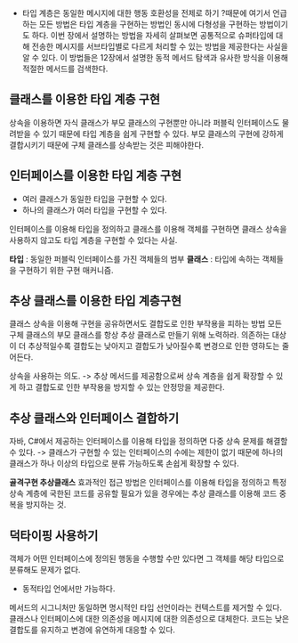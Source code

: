 - 타입 계층은 동일한 메시지에 대한 행동 호환성을 전제로 하기 ?때문에 여기서 언급하는 모든 방법은 타입 계층을 구현하는 방법인 동시에 다형성을 구현하는 방법이기도 하다. 이번 장에서 설명하는 방법을 자세히 살펴보면 공통적으로 슈퍼타입에 대해 전송한 메시지를 서브타입별로 다르게 처리할 수 있는 방법을 제공한다는 사실을 알 수 있다. 이 방법들은 12장에서 설명한 동적 메서드 탐색과 유사한 방식을 이용해 적절한 메서드를 검색한다.

## 클래스를 이용한 타입 계층 구현
상속을 이용하면 자식 클래스가 부모 클래스의 구현뿐만 아니라 퍼블릭 인터페이스도 물려받을 수 있기 때문에 타입 계층을 쉽게 구현할 수 있다.
부모 클래스의 구현에 강하게 결합시키기 때문에 구체 클래스를 상속받는 것은 피해야한다.


## 인터페이스를 이용한 타입 계층 구현
- 여러 클래스가 동일한 타입을 구현할 수 있다.
- 하나의 클래스가 여러 타입을 구현할 수 있다.

인터페이스를 이용해 타입을 정의하고 클래스를 이용해 객체를 구현하면 클래스 상속을 사용하지 않고도 타입 계층을 구현할 수 있다는 사실.

**타입** : 동일한 퍼블릭 인터페이스를 가진 객체들의 범부
**클래스** : 타입에 속하는 객체들을 구현하기 위한 구현 매커니즘.

## 추상 클래스를 이용한 타입 계층구현
클래스 상속을 이용해 구현을 공유하면서도 결합도로 인한 부작용을 피하는 방법
모든 구체 클래스의 부모 클래스를 항상 추상 클래스로 만들기 위해 노력하라.
의존하는 대상이 더 추상적일수록 결합도는 낮아지고 결합도가 낮아질수록 변경으로 인한 영햐도는 줄어든다.

상속을 사용하는 의도. -> 추상 메서드를 제공함으로써 상속 계층을 쉽게 확장할 수 있게 하고 결합도로 인한 부작용을 방지할 수 있는 안정망을 제공한다.

## 추상 클래스와 인터페이스 결합하기
자바, C#에서 제공하는 인터페이스를 이용해 타입을 정의하면 다중 상속 문제를 해결할 수 있다.
-> 클래스가 구현할 수 있는 인터페이스의 수에는 제한이 없기 때문에 하나의 클래스가 하나 이상의 타입으로 분류 가능하도록 손쉽게 확장할 수 있다.

**골격구현 추상클래스**
효과적인 접근 방법은 인터페이스를 이용해 타입을 정의하고 특정 상속 계층에 국한된 코드를 공유할 필요가 있을 경우에는 추상 클래스를 이용해 코드 중복을 방지하는 것.

## 덕타이핑 사용하기
객체가 어떤 인터페이스에 정의된 행동을 수행할 수만 있다면 그 객체를 해당 타입으로 분류해도 문제가 없다.
- 동적타입 언에서만 가능하다.

메서드의 시그니처만 동일하면 명시적인 타입 선언이라는 컨텍스트를 제거할 수 있다.
클래스나 인터페이스에 대한 의존성을 메시지에 대한 의존성으로 대체한다.
코드는 낮은 결합도를 유지하고 변경에 유연하게 대응할 수 있다.

